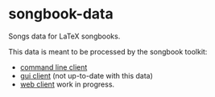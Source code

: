 songbook-data
=============

Songs data for LaTeX songbooks.

This data is meant to be processed by the songbook toolkit:
- [command line client](https://github.com/patacrep/songbook-core/tree/next)
- [gui client](https://github.com/patacrep/songbook-gui/tree/next) (not up-to-date with this data)
- [web client](https://github.com/patacrep/songbook-web) work in progress.
